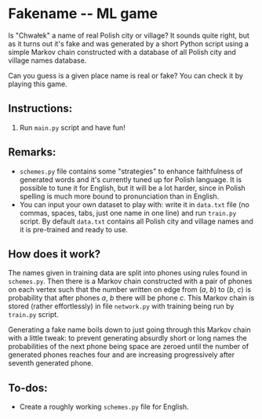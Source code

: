 # Fakename -- ML game

Is "Chwałek" a name of real Polish city or village? It sounds quite right, but as it turns out it's fake and was generated by a short Python script using a simple Markov chain constructed with a database of all Polish city and village names database.

Can you guess is a given place name is real or fake? You can check it by playing this game. 

## Instructions:

1. Run `main.py` script and have fun!

## Remarks:

* `schemes.py` file contains some "strategies" to enhance faithfulness of generated words and it's currently tuned up for Polish language. It is possible to tune it for English, but it will be a lot harder, since in Polish spelling is much more bound to pronunciation than in English.
* You can input your own dataset to play with: write it in `data.txt` file (no commas, spaces, tabs, just one name in one line) and run `train.py` script. By default `data.txt` contains all Polish city and village names and it is pre-trained and ready to use.

## How does it work?

The names given in training data are split into phones using rules found in `schemes.py`. Then there is a Markov chain constructed with a pair of phones on each vertex such that the number written on edge from (*a*, *b*) to (*b*, *c*) is probability that after phones *a*, *b* there will be phone *c*. This Markov chain is stored (rather effortlessly) in file `network.py` with training being run by `train.py` script.

Generating a fake name boils down to just going through this Markov chain with a little tweak: to prevent generating absurdly short or long names the probabilities of the next phone being space are zeroed until the number of generated phones reaches four and are increasing progressively after seventh generated phone.

## To-dos:

* Create a roughly working `schemes.py` file for English.
